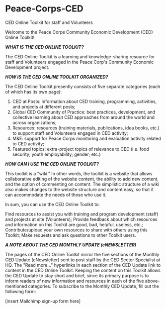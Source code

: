 # Peace-Corps-CED
CED Online Toolkit for staff and Volunteers

Welcome to the Peace Corps Community Economic Development (CED) Online Toolkit!

***WHAT IS THE CED ONLINE TOOLKIT?***

The CED Online Toolkit is a learning and knowledge-sharing resource for staff and Volunteers engaged in the Peace Corp's Community Economic Development project.



***HOW IS THE CED ONLINE TOOLKIT ORGANIZED?***

The CED Online Toolkit presently consists of five separate categories (each of which has its own page):

1) CED at Posts: information about CED training, programming, activities, and projects at different posts;
2) Global CED Community of Practice: best practices, development, and collective learning about CED approaches from around the world and across organizations;
3) Resources: resources (training materials, publications, idea books, etc.) to support staff and Volunteers engaged in CED activity;
4) M&E: support for Peace Corps monitoring and evaluation activity related to CED activity;
5) Featured topics: extra-project topics of relevance to CED (i.e. food security; youth employability; gender; etc.)
 

***HOW CAN I USE THE CED ONLINE TOOLKIT?***

This toolkit is a "wiki." In other words, the toolkit is a website that allows collaborative editing of the website content, the ability to add new content, and the option of commenting on content. The simplistic structure of a wiki also makes changes to the website structure and content easy, so that it can accommodate the needs of those who use it.

In sum, you can use the CED Online Toolkit to:

Find resources to assist you with training and program development (staff) and projects at site (Volunteers);
Provide feedback about which resources and information on this Toolkit are good, bad, helpful, useless, etc.;
Contribute/upload your own resources to share with others using this Toolkit;
Make requests and ask questions to other Toolkit users.


***A NOTE ABOUT THE CED MONTHLY UPDATE (eNEWSLETTER)***

The pages of the CED Online Toolkit mirror the five sections of the Monthly CED Update (eNewsletter) sent to post staff by the CED Sector Specialist at HQ. The "Read more..." hyperlinks in each section of the CED Update link to content in the CED Online Toolkit. Keeping the content on this Toolkit allows the CED Update to stay short and brief, since its primary purpose is to inform readers of new information and resources in each of the five above-mentioned categories. To subscribe to the Monthly CED Update, fill out the following form:

[insert Mailchimp sign-up form here]
